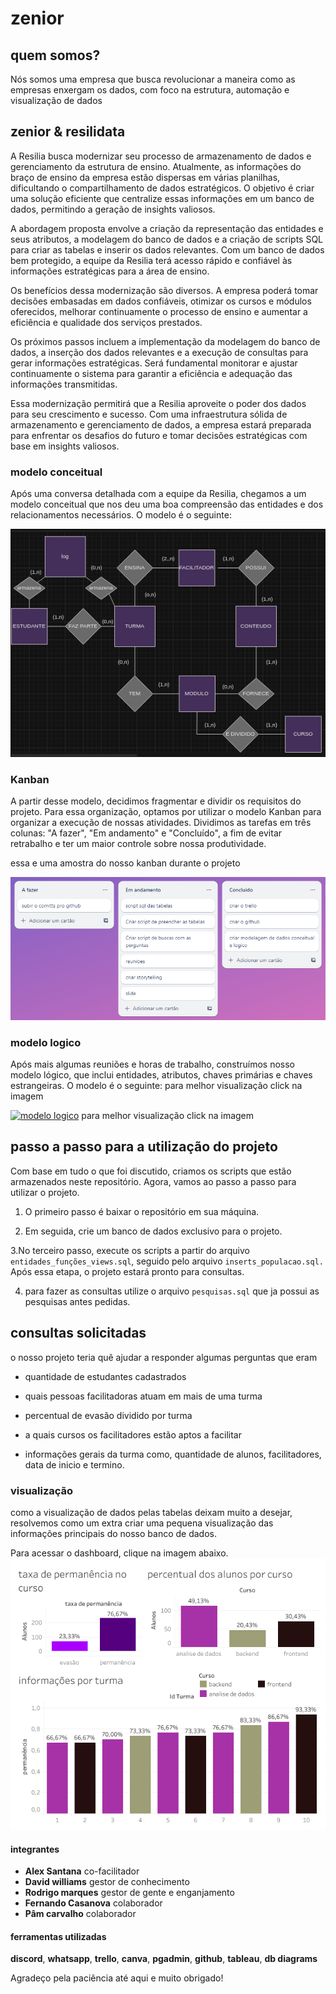 # zenior

## quem somos?
Nós somos uma empresa que busca revolucionar a maneira como as empresas enxergam os dados, com foco na estrutura, automação e visualização de dados
## zenior & resilidata
A Resilia busca modernizar seu processo de armazenamento de dados e gerenciamento da estrutura de ensino. Atualmente, as informações do braço de ensino da empresa estão dispersas em várias planilhas, dificultando o compartilhamento de dados estratégicos. O objetivo é criar uma solução eficiente que centralize essas informações em um banco de dados, permitindo a geração de insights valiosos.

A abordagem proposta envolve a criação da representação das entidades e seus atributos, a modelagem do banco de dados e a criação de scripts SQL para criar as tabelas e inserir os dados relevantes. Com um banco de dados bem protegido, a equipe da Resilia terá acesso rápido e confiável às informações estratégicas para a área de ensino.

Os benefícios dessa modernização são diversos. A empresa poderá tomar decisões embasadas em dados confiáveis, otimizar os cursos e módulos oferecidos, melhorar continuamente o processo de ensino e aumentar a eficiência e qualidade dos serviços prestados.

Os próximos passos incluem a implementação da modelagem do banco de dados, a inserção dos dados relevantes e a execução de consultas para gerar informações estratégicas. Será fundamental monitorar e ajustar continuamente o sistema para garantir a eficiência e adequação das informações transmitidas.

Essa modernização permitirá que a Resilia aproveite o poder dos dados para seu crescimento e sucesso. Com uma infraestrutura sólida de armazenamento e gerenciamento de dados, a empresa estará preparada para enfrentar os desafios do futuro e tomar decisões estratégicas com base em insights valiosos.

### modelo conceitual


Após uma conversa detalhada com a equipe da Resilia, chegamos a um modelo conceitual que nos deu uma boa compreensão das entidades e dos relacionamentos necessários. O modelo é o seguinte:


![modelo conceitual](Diagramas/modelo%20conceitual.png)

### Kanban
A partir desse modelo, decidimos fragmentar e dividir os requisitos do projeto. Para essa organização, optamos por utilizar o modelo Kanban para organizar a execução de nossas atividades. Dividimos as tarefas em três colunas: "A fazer", "Em andamento" e "Concluído", a fim de evitar retrabalho e ter um maior controle sobre nossa produtividade.

essa e uma amostra do nosso kanban durante o projeto


![kanban](Slide/andamento%20do%20TrelloKanban.png)


### modelo logico
Após mais algumas reuniões e horas de trabalho, construímos nosso modelo lógico, que inclui entidades, atributos, chaves primárias e chaves estrangeiras. O modelo é o seguinte:
para melhor visualização click na imagem

[![modelo logico](Diagramas/modelo%20lógico.png)](https://dbdiagram.io/d/64adc12502bd1c4a5ee72bca)
para melhor visualização click na imagem


## passo a passo para a utilização do projeto

Com base em tudo o que foi discutido, criamos os scripts que estão armazenados neste repositório. Agora, vamos ao passo a passo para utilizar o projeto.

1. O primeiro passo é baixar o repositório em sua máquina.

2. Em seguida, crie um banco de dados exclusivo para o projeto.

3.No terceiro passo, execute os scripts a partir do arquivo `entidades_funções_views.sql`, seguido pelo arquivo `inserts_populacao.sql.` Após essa etapa, o projeto estará pronto para consultas. 

4. para fazer as consultas utilize o arquivo `pesquisas.sql`
que ja possui as pesquisas antes pedidas.


## consultas solicitadas

o nosso projeto teria quê ajudar a responder algumas perguntas que eram

* quantidade de estudantes  cadastrados

* quais pessoas facilitadoras atuam em mais de uma turma

* percentual de evasão dividido por turma 

* a quais cursos os facilitadores estão aptos a facilitar

* informações gerais da turma como, quantidade de alunos, facilitadores, data de inicio e termino.


### visualização 
 
como a visualização de dados pelas tabelas deixam muito a desejar, resolvemos como um extra criar uma pequena visualização
das informações principais do nosso banco de dados. 

Para acessar o dashboard, clique na imagem abaixo.
[![dashboard](Diagramas/Painel.png)](https://public.tableau.com/app/profile/david.lima5829/viz/trabalho_squad_1/Painel1?publish=yes)


#### integrantes
* **Alex Santana** co-facilitador
* **David williams** gestor de conhecimento
* **Rodrigo marques** gestor de gente e enganjamento
* **Fernando Casanova** colaborador
* **Pâm carvalho** colaborador 

#### ferramentas utilizadas
**discord**,
**whatsapp**,
**trello**,
**canva**,
**pgadmin**,
**github**,
**tableau**,
**db diagrams**

Agradeço pela paciência até aqui e muito obrigado!

